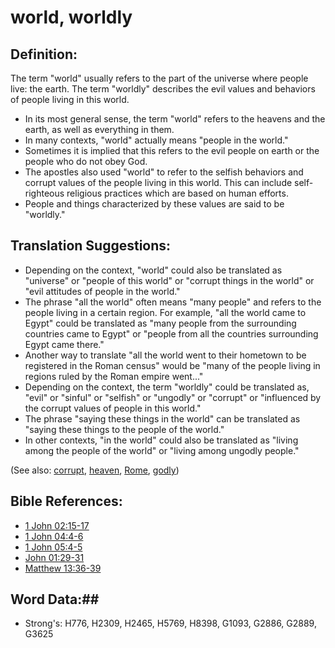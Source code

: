 # world, worldly #

## Definition: ##

The term "world" usually refers to the part of the universe where people live: the earth. The term "worldly" describes the evil values and behaviors of people living in this world.

* In its most general sense, the term "world" refers to the heavens and the earth, as well as everything in them.
* In many contexts, "world" actually means "people in the world."
* Sometimes it is implied that this refers to the evil people on earth or the people who do not obey God.
* The apostles also used "world" to refer to the selfish behaviors and corrupt values of the people living in this world. This can include self-righteous religious practices which are based on human efforts.
* People and things characterized by these values are said to be "worldly."

## Translation Suggestions: ##

* Depending on the context, "world" could also be translated as "universe" or "people of this world" or "corrupt things in the world" or "evil attitudes of people in the world."
* The phrase "all the world" often means "many people" and refers to the people living in a certain region. For example, "all the world came to Egypt" could be translated as "many people from the surrounding countries came to Egypt" or "people from all the countries surrounding Egypt came there."
* Another way to translate "all the world went to their hometown to be registered in the Roman census" would be "many of the people living in regions ruled by the Roman empire went..."
* Depending on the context, the term "worldly" could be translated as, "evil" or "sinful" or "selfish" or "ungodly" or "corrupt" or "influenced by the corrupt values of people in this world."
* The phrase "saying these things in the world" can be translated as "saying these things to the people of the world."
* In other contexts, "in the world" could also be translated as "living among the people of the world" or "living among ungodly people."

(See also: [corrupt](../other/corrupt.md), [heaven](heaven.md), [Rome](../names/rome.md), [godly](godly.md))

## Bible References: ##

* [1 John 02:15-17](rc://en/tn/help/1jn/02/15)
* [1 John 04:4-6](rc://en/tn/help/1jn/04/04)
* [1 John 05:4-5](rc://en/tn/help/1jn/05/04)
* [John 01:29-31](rc://en/tn/help/jhn/01/29)
* [Matthew 13:36-39](rc://en/tn/help/mat/13/36)

## Word Data:##

* Strong's: H776, H2309, H2465, H5769, H8398, G1093, G2886, G2889, G3625
